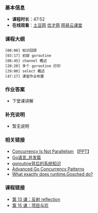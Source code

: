 <!--
author: vincent.tian
date: 2016-02-14
title: 第 14 课：并发 concurrency
tags: go,教程
category: programing
status: publish
summary: 《Go编程基础》是一套针对 Google 出品的 Go 语言的视频语音教程，主要面向新手级别的学习者。
-->

### 基本信息

- **课程时长**：47:52
- **在线观看**：[土豆网](http://www.tudou.com/programs/view/wcaWljSoJWE/) [优才网](http://www.ucai.cn/course/chapter/69/3259/4708) [网易云课堂](http://study.163.com/course/courseLearn.htm?courseId=306002#/learn/video?lessonId=421025&courseId=306002)

### 课程大纲

	[00:00] 知识回顾
	[03:17] 初窥 goroutine
	[08:45] channel 概述
	[20:20] 多个 goroutine 打印
	[29:00] select 概述
	[47:17] 课堂作业布置
	
### 作业答案

- 下堂课讲解

### 补充说明

- 暂无说明

### 相关链接

- [Concurrency Is Not Parallelism](http://vimeo.com/49718712) 【[PPT](http://concur.rspace.googlecode.com/hg/talk/concur.html#landing-slide)】
- [Go语言_并发篇](http://www.cnblogs.com/yjf512/archive/2012/06/06/2537712.html)
- [goroutine背后的系统知识](http://www.sizeofvoid.net/goroutine-under-the-hood/)
- [Advanced Go Concurrency Patterns](http://v.youku.com/v_show/id_XNTcyMTA4MTM2.html)
- [What exactly does runtime.Gosched do?](http://stackoverflow.com/questions/13107958/what-exactly-does-runtime-gosched-do)

### 课程链接

- [第 13 课：反射 reflection](lecture13.md)
- [第 15 课：项目与坑](lecture15.md)